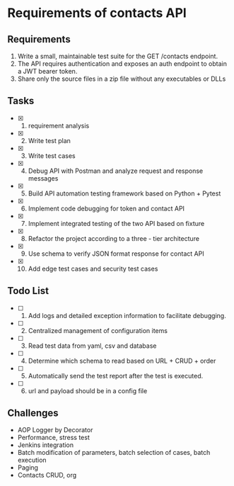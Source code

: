 # Requirements of contacts API

## Requirements
1. Write a small, maintainable test suite for the GET /contacts endpoint.
2. The API requires authentication and exposes an auth endpoint to obtain a JWT bearer token.
3. Share only the source files in a zip file without any executables or DLLs

## Tasks
- [x] 1. requirement analysis
- [x] 2. Write test plan
- [x] 3. Write test cases
- [x] 4. Debug API with Postman and analyze request and response messages
- [x] 5. Build API automation testing framework based on Python + Pytest
- [x] 6. Implement code debugging for token and contact API
- [x] 7. Implement integrated testing of the two API based on fixture
- [x] 8. Refactor the project according to a three - tier architecture
- [x] 9. Use schema to verify JSON format response for contact API
- [x] 10. Add edge test cases and security test cases

## Todo List
- [ ] 1. Add logs and detailed exception information to facilitate debugging.
- [ ] 2. Centralized management of configuration items
- [ ] 3. Read test data from yaml, csv and database
- [ ] 4. Determine which schema to read based on URL + CRUD + order
- [ ] 5. Automatically send the test report after the test is executed.
- [ ] 6. url and payload should be in a config file



## Challenges
+ AOP Logger by Decorator
+ Performance, stress test
+ Jenkins integration
+ Batch modification of parameters, batch selection of cases, batch execution
+ Paging
+ Contacts CRUD, org 